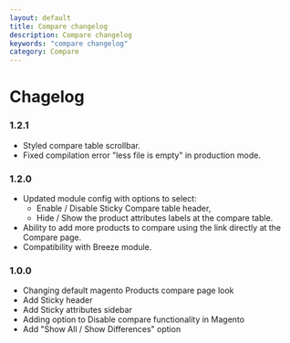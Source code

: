 ```yaml
---
layout: default
title: Compare changelog
description: Compare changelog
keywords: "compare changelog"
category: Compare
---
```


# Chagelog

### 1.2.1

* Styled compare table scrollbar.
* Fixed compilation error "less file is empty" in production mode.


### 1.2.0

* Updated module config with options to select:
    - Enable / Disable Sticky Compare table header,
    - Hide / Show the product attributes labels at the compare table.
* Ability to add more products to compare using the link directly at the Compare page.
* Compatibility with Breeze module.


### 1.0.0

* Changing default magento Products compare page look
* Add Sticky header
* Add Sticky attributes sidebar
* Adding option to Disable compare functionality in Magento
* Add "Show All / Show Differences" option
